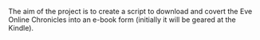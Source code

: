 The aim of the project is to create a script to download and covert the Eve Online Chronicles into an e-book form (initially it will be geared at the Kindle).